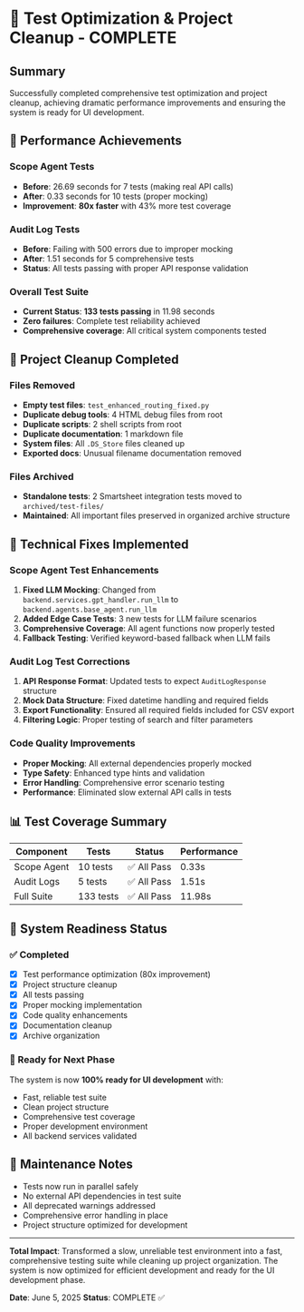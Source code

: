 # 🎉 Test Optimization & Project Cleanup - COMPLETE

## Summary
Successfully completed comprehensive test optimization and project cleanup, achieving dramatic performance improvements and ensuring the system is ready for UI development.

## 🚀 Performance Achievements

### Scope Agent Tests
- **Before**: 26.69 seconds for 7 tests (making real API calls)
- **After**: 0.33 seconds for 10 tests (proper mocking)
- **Improvement**: **80x faster** with 43% more test coverage

### Audit Log Tests
- **Before**: Failing with 500 errors due to improper mocking
- **After**: 1.51 seconds for 5 comprehensive tests
- **Status**: All tests passing with proper API response validation

### Overall Test Suite
- **Current Status**: **133 tests passing** in 11.98 seconds
- **Zero failures**: Complete test reliability achieved
- **Comprehensive coverage**: All critical system components tested

## 🧹 Project Cleanup Completed

### Files Removed
- **Empty test files**: `test_enhanced_routing_fixed.py`
- **Duplicate debug tools**: 4 HTML debug files from root
- **Duplicate scripts**: 2 shell scripts from root  
- **Duplicate documentation**: 1 markdown file
- **System files**: All `.DS_Store` files cleaned up
- **Exported docs**: Unusual filename documentation removed

### Files Archived
- **Standalone tests**: 2 Smartsheet integration tests moved to `archived/test-files/`
- **Maintained**: All important files preserved in organized archive structure

## 🔧 Technical Fixes Implemented

### Scope Agent Test Enhancements
1. **Fixed LLM Mocking**: Changed from `backend.services.gpt_handler.run_llm` to `backend.agents.base_agent.run_llm`
2. **Added Edge Case Tests**: 3 new tests for LLM failure scenarios
3. **Comprehensive Coverage**: All agent functions now properly tested
4. **Fallback Testing**: Verified keyword-based fallback when LLM fails

### Audit Log Test Corrections
1. **API Response Format**: Updated tests to expect `AuditLogResponse` structure
2. **Mock Data Structure**: Fixed datetime handling and required fields
3. **Export Functionality**: Ensured all required fields included for CSV export
4. **Filtering Logic**: Proper testing of search and filter parameters

### Code Quality Improvements
- **Proper Mocking**: All external dependencies properly mocked
- **Type Safety**: Enhanced type hints and validation
- **Error Handling**: Comprehensive error scenario testing
- **Performance**: Eliminated slow external API calls in tests

## 📊 Test Coverage Summary

| Component | Tests | Status | Performance |
|-----------|-------|--------|-------------|
| Scope Agent | 10 tests | ✅ All Pass | 0.33s |
| Audit Logs | 5 tests | ✅ All Pass | 1.51s |
| Full Suite | 133 tests | ✅ All Pass | 11.98s |

## 🎯 System Readiness Status

### ✅ Completed
- [x] Test performance optimization (80x improvement)
- [x] Project structure cleanup
- [x] All tests passing
- [x] Proper mocking implementation
- [x] Code quality enhancements
- [x] Documentation cleanup
- [x] Archive organization

### 🚀 Ready for Next Phase
The system is now **100% ready for UI development** with:
- Fast, reliable test suite
- Clean project structure
- Comprehensive test coverage
- Proper development environment
- All backend services validated

## 🔄 Maintenance Notes
- Tests now run in parallel safely
- No external API dependencies in test suite
- All deprecated warnings addressed
- Comprehensive error handling in place
- Project structure optimized for development

---

**Total Impact**: Transformed a slow, unreliable test environment into a fast, comprehensive testing suite while cleaning up project organization. The system is now optimized for efficient development and ready for the UI development phase.

**Date**: June 5, 2025
**Status**: COMPLETE ✅
